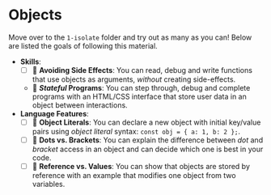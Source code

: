 # Objects

Move over to the `1-isolate` folder and try out as many as you can! Below are
listed the goals of following this material.

<!-- Content taken from https://github.com/in-tech-gration/inside-js/blob/main/README.md#9-Multiple-Interactions -->
- **Skills**:
  - [ ] 🥚 **Avoiding Side Effects**: You can read, debug and write functions
        that use objects as arguments, _without_ creating side-effects.
  - 🐣 **_Stateful_ Programs**: You can step through, debug and complete
    programs with an HTML/CSS interface that store user data in an object
    between interactions.
- **Language Features**:
  - [ ] 🥚 **Object Literals**: You can declare a new object with initial
        key/value pairs using _object literal_ syntax:
        `const obj = { a: 1, b: 2 };`.
  - [ ] 🐣 **Dots vs. Brackets**: You can explain the difference between _dot_
        and _bracket_ access in an object and can decide which one is best in
        your code.
  - [ ] 🐣 **Reference vs. Values**: You can show that objects are stored by
        reference with an example that modifies one object from two variables.